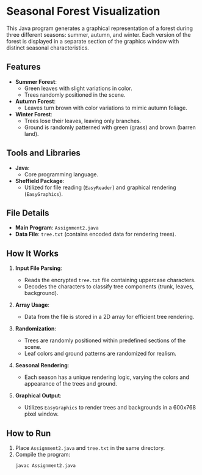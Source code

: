 # Seasonal Forest Visualization

This Java program generates a graphical representation of a forest during three different seasons: summer, autumn, and winter. Each version of the forest is displayed in a separate section of the graphics window with distinct seasonal characteristics.

## Features

- **Summer Forest**:
  - Green leaves with slight variations in color.
  - Trees randomly positioned in the scene.
- **Autumn Forest**:
  - Leaves turn brown with color variations to mimic autumn foliage.
- **Winter Forest**:
  - Trees lose their leaves, leaving only branches.
  - Ground is randomly patterned with green (grass) and brown (barren land).

## Tools and Libraries

- **Java**:
  - Core programming language.
- **Sheffield Package**:
  - Utilized for file reading (`EasyReader`) and graphical rendering (`EasyGraphics`).

## File Details

- **Main Program**: `Assignment2.java`
- **Data File**: `tree.txt` (contains encoded data for rendering trees).

## How It Works

1. **Input File Parsing**:
   - Reads the encrypted `tree.txt` file containing uppercase characters.
   - Decodes the characters to classify tree components (trunk, leaves, background).

2. **Array Usage**:
   - Data from the file is stored in a 2D array for efficient tree rendering.

3. **Randomization**:
   - Trees are randomly positioned within predefined sections of the scene.
   - Leaf colors and ground patterns are randomized for realism.

4. **Seasonal Rendering**:
   - Each season has a unique rendering logic, varying the colors and appearance of the trees and ground.

5. **Graphical Output**:
   - Utilizes `EasyGraphics` to render trees and backgrounds in a 600x768 pixel window.

## How to Run

1. Place `Assignment2.java` and `tree.txt` in the same directory.
2. Compile the program:
   ```bash
   javac Assignment2.java
